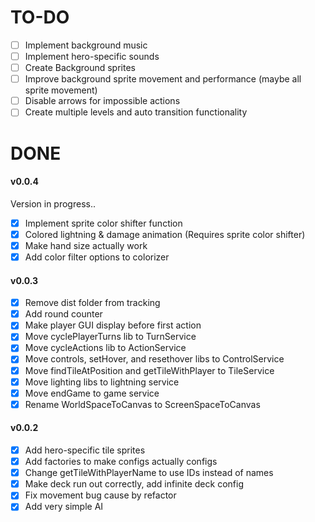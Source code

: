 # TO-DO
- [ ] Implement background music
- [ ] Implement hero-specific sounds
- [ ] Create Background sprites
- [ ] Improve background sprite movement and performance (maybe all sprite movement)
- [ ] Disable arrows for impossible actions
- [ ] Create multiple levels and auto transition functionality

# DONE

#### v0.0.4
Version in progress..
- [x] Implement sprite color shifter function
- [x] Colored lightning & damage animation (Requires sprite color shifter)
- [x] Make hand size actually work
- [X] Add color filter options to colorizer

#### v0.0.3
- [x] Remove dist folder from tracking
- [x] Add round counter
- [x] Make player GUI display before first action
- [x] Move cyclePlayerTurns lib to TurnService
- [x] Move cycleActions lib to ActionService
- [x] Move controls, setHover, and resethover libs to ControlService
- [x] Move findTileAtPosition and getTileWithPlayer to TileService
- [x] Move lighting libs to lightning service
- [x] Move endGame to game service
- [x] Rename WorldSpaceToCanvas to ScreenSpaceToCanvas

#### v0.0.2
- [x] Add hero-specific tile sprites
- [x] Add factories to make configs actually configs
- [x] Change getTileWithPlayerName to use IDs instead of names
- [x] Make deck run out correctly, add infinite deck config
- [x] Fix movement bug cause by refactor
- [x] Add very simple AI
